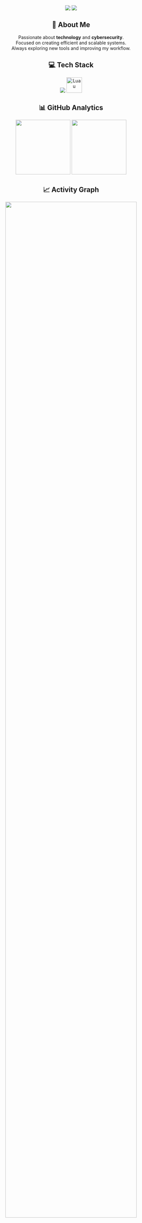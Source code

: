 <div align="center">

  <img src="https://capsule-render.vercel.app/api?type=waving&color=0:000000,100:3a3a3a&height=160&section=header&text=Zephyraris&fontSize=50&fontColor=ffffff&animation=fadeIn&fontAlignY=35&desc=Full%20Stack%20Developer%20%7C%20LofyGang&descSize=20&descAlignY=55"/>

  <img src="https://readme-typing-svg.herokuapp.com/?color=9f9f9f&size=24&center=true&vCenter=true&width=1000&lines=Welcome+to+my+Profile!;Building+the+future+with+code.;Always+learning+and+creating." />

  <h2 align="center">👤 About Me</h2>
  <p align="center">
    Passionate about <b>technology</b> and <b>cybersecurity</b>.<br>
    Focused on creating efficient and scalable systems.<br>
    Always exploring new tools and improving my workflow.
  </p>

  <h2 align="center">💻 Tech Stack</h2>
  <p align="center">
    <img src="https://skillicons.dev/icons?i=ts,python,nodejs,html,css,js,react&theme=dark" />
    <img src="https://cdn.jsdelivr.net/gh/devicons/devicon/icons/lua/lua-original.svg" width="48" height="48" title="Luau" />
  </p>

  <h2 align="center">📊 GitHub Analytics</h2>
  <div align="center">
    <img height="170em" src="https://github-readme-stats.vercel.app/api?username=zephyraris&show_icons=true&theme=graywhite&hide_border=true&bg_color=00000000&text_color=ffffff&title_color=cccccc&icon_color=999999" />
    <img height="170em" src="https://github-readme-stats.vercel.app/api/top-langs/?username=zephyraris&layout=compact&theme=graywhite&hide_border=true&bg_color=00000000&text_color=ffffff&title_color=cccccc" />
  </div>

  <h2 align="center">📈 Activity Graph</h2>
  <img width="90%" src="https://github-readme-activity-graph.vercel.app/graph?username=zephyraris&bg_color=0d0d0d&color=9f9f9f&line=ffffff&point=cccccc&area=true&hide_border=true&custom_title=GitHub%20Contribution%20Graph"/>

  <h2 align="center">🌐 Contact</h2>
  <p align="center">
    <a href="mailto:zephyraris@gmail.com" target="_blank">
      <img src="https://img.shields.io/badge/Gmail-EA4335?style=for-the-badge&logo=gmail&logoColor=white">
    </a>
    <a href="https://instagram.com/zephyraris" target="_blank">
      <img src="https://img.shields.io/badge/Instagram-E4405F?style=for-the-badge&logo=instagram&logoColor=white">
    </a>
    <a href="https://discord.gg/nowstealer" target="_blank">
      <img src="https://img.shields.io/badge/Discord-5865F2?style=for-the-badge&logo=discord&logoColor=white">
    </a>
  </p>

</div>
